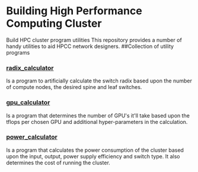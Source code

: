 # Building High Performance Computing Cluster
Build HPC cluster program utilities
This repository provides a number of handy utilities to aid HPCC network designers.
##Collection of utility programs
### <ins> radix_calculator </ins>
  Is a program to artificially calculate the switch radix based upon the number of compute nodes, the desired spine and leaf switches.
### <ins> gpu_calculator </ins>
  Is a program that determines the number of GPU's it'll take based upon the tflops per chosen GPU and additional hyper-parameters in the calculation.
### <ins> power_calculator </ins>
  Is a program that calculates the power consumption of the cluster based upon the input, output, power supply efficiency and switch type.  It also determines the cost of running the cluster.
